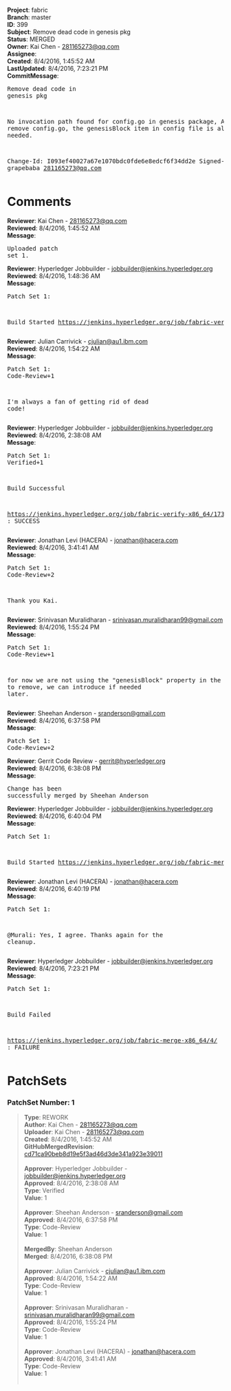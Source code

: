 <strong>Project</strong>: fabric<br><strong>Branch</strong>: master<br><strong>ID</strong>: 399<br><strong>Subject</strong>: Remove dead code in genesis pkg<br><strong>Status</strong>: MERGED<br><strong>Owner</strong>: Kai Chen - 281165273@qq.com<br><strong>Assignee</strong>:<br><strong>Created</strong>: 8/4/2016, 1:45:52 AM<br><strong>LastUpdated</strong>: 8/4/2016, 7:23:21 PM<br><strong>CommitMessage</strong>:<br><pre>Remove dead code in genesis pkg

No invocation path found for config.go in genesis package,
After remove config.go, the genesisBlock item in config file
is also no needed.

Change-Id: I093ef40027a67e1070bdc0fde6e8edcf6f34dd2e
Signed-off-by: grapebaba <281165273@qq.com>
</pre><h1>Comments</h1><strong>Reviewer</strong>: Kai Chen - 281165273@qq.com<br><strong>Reviewed</strong>: 8/4/2016, 1:45:52 AM<br><strong>Message</strong>: <pre>Uploaded patch set 1.</pre><strong>Reviewer</strong>: Hyperledger Jobbuilder - jobbuilder@jenkins.hyperledger.org<br><strong>Reviewed</strong>: 8/4/2016, 1:48:36 AM<br><strong>Message</strong>: <pre>Patch Set 1:

Build Started https://jenkins.hyperledger.org/job/fabric-verify-x86_64/173/</pre><strong>Reviewer</strong>: Julian Carrivick - cjulian@au1.ibm.com<br><strong>Reviewed</strong>: 8/4/2016, 1:54:22 AM<br><strong>Message</strong>: <pre>Patch Set 1: Code-Review+1

I'm always a fan of getting rid of dead code!</pre><strong>Reviewer</strong>: Hyperledger Jobbuilder - jobbuilder@jenkins.hyperledger.org<br><strong>Reviewed</strong>: 8/4/2016, 2:38:08 AM<br><strong>Message</strong>: <pre>Patch Set 1: Verified+1

Build Successful 

https://jenkins.hyperledger.org/job/fabric-verify-x86_64/173/ : SUCCESS</pre><strong>Reviewer</strong>: Jonathan Levi (HACERA) - jonathan@hacera.com<br><strong>Reviewed</strong>: 8/4/2016, 3:41:41 AM<br><strong>Message</strong>: <pre>Patch Set 1: Code-Review+2

Thank you Kai.</pre><strong>Reviewer</strong>: Srinivasan Muralidharan - srinivasan.muralidharan99@gmail.com<br><strong>Reviewed</strong>: 8/4/2016, 1:55:24 PM<br><strong>Message</strong>: <pre>Patch Set 1: Code-Review+1

for now we are not using the "genesisBlock" property in the yaml. OK to remove, we can introduce if needed later.</pre><strong>Reviewer</strong>: Sheehan Anderson - sranderson@gmail.com<br><strong>Reviewed</strong>: 8/4/2016, 6:37:58 PM<br><strong>Message</strong>: <pre>Patch Set 1: Code-Review+2</pre><strong>Reviewer</strong>: Gerrit Code Review - gerrit@hyperledger.org<br><strong>Reviewed</strong>: 8/4/2016, 6:38:08 PM<br><strong>Message</strong>: <pre>Change has been successfully merged by Sheehan Anderson</pre><strong>Reviewer</strong>: Hyperledger Jobbuilder - jobbuilder@jenkins.hyperledger.org<br><strong>Reviewed</strong>: 8/4/2016, 6:40:04 PM<br><strong>Message</strong>: <pre>Patch Set 1:

Build Started https://jenkins.hyperledger.org/job/fabric-merge-x86_64/4/</pre><strong>Reviewer</strong>: Jonathan Levi (HACERA) - jonathan@hacera.com<br><strong>Reviewed</strong>: 8/4/2016, 6:40:19 PM<br><strong>Message</strong>: <pre>Patch Set 1:

@Murali: Yes, I agree. Thanks again for the cleanup.</pre><strong>Reviewer</strong>: Hyperledger Jobbuilder - jobbuilder@jenkins.hyperledger.org<br><strong>Reviewed</strong>: 8/4/2016, 7:23:21 PM<br><strong>Message</strong>: <pre>Patch Set 1:

Build Failed 

https://jenkins.hyperledger.org/job/fabric-merge-x86_64/4/ : FAILURE</pre><h1>PatchSets</h1><h3>PatchSet Number: 1</h3><blockquote><strong>Type</strong>: REWORK<br><strong>Author</strong>: Kai Chen - 281165273@qq.com<br><strong>Uploader</strong>: Kai Chen - 281165273@qq.com<br><strong>Created</strong>: 8/4/2016, 1:45:52 AM<br><strong>GitHubMergedRevision</strong>: [cd71ca90beb8d19e5f3ad46d3de341a923e39011](https://github.com/hyperledger-gerrit-archive/fabric/commit/cd71ca90beb8d19e5f3ad46d3de341a923e39011)<br><br><strong>Approver</strong>: Hyperledger Jobbuilder - jobbuilder@jenkins.hyperledger.org<br><strong>Approved</strong>: 8/4/2016, 2:38:08 AM<br><strong>Type</strong>: Verified<br><strong>Value</strong>: 1<br><br><strong>Approver</strong>: Sheehan Anderson - sranderson@gmail.com<br><strong>Approved</strong>: 8/4/2016, 6:37:58 PM<br><strong>Type</strong>: Code-Review<br><strong>Value</strong>: 1<br><br><strong>MergedBy</strong>: Sheehan Anderson<br><strong>Merged</strong>: 8/4/2016, 6:38:08 PM<br><br><strong>Approver</strong>: Julian Carrivick - cjulian@au1.ibm.com<br><strong>Approved</strong>: 8/4/2016, 1:54:22 AM<br><strong>Type</strong>: Code-Review<br><strong>Value</strong>: 1<br><br><strong>Approver</strong>: Srinivasan Muralidharan - srinivasan.muralidharan99@gmail.com<br><strong>Approved</strong>: 8/4/2016, 1:55:24 PM<br><strong>Type</strong>: Code-Review<br><strong>Value</strong>: 1<br><br><strong>Approver</strong>: Jonathan Levi (HACERA) - jonathan@hacera.com<br><strong>Approved</strong>: 8/4/2016, 3:41:41 AM<br><strong>Type</strong>: Code-Review<br><strong>Value</strong>: 1<br><br></blockquote>